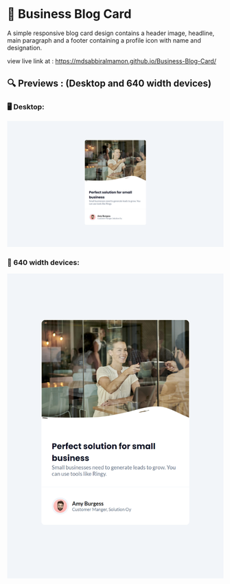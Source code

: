 # 🧧    Business Blog Card

A simple responsive blog card design contains a header image, headline, main paragraph and a footer containing a profile icon with name and designation.

view live link at : https://mdsabbiralmamon.github.io/Business-Blog-Card/


## 🔍   Previews : (Desktop and 640 width devices)

### 🖥️  Desktop:

<a href="https://github.com/mdsabbiralmamon/Business-Blog-Card">
  <img height=" " width="1000vh" src="https://raw.githubusercontent.com/mdsabbiralmamon/Business-Blog-Card/main/resources/images/preview%20desktop.png" />
</a>

### 📱  640 width devices:

<a href="https://github.com/mdsabbiralmamon/Business-Blog-Card">
  <img height=" " width="1000vh" src="https://raw.githubusercontent.com/mdsabbiralmamon/Business-Blog-Card/main/resources/images/preview%20from%20640%20width%20devices.png" />
</a>
